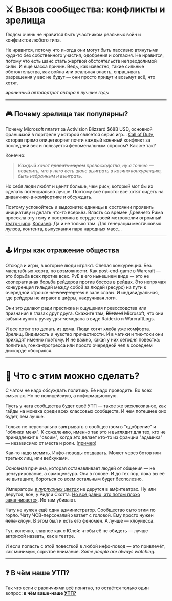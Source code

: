 # ⚔️ Вызов сообщества: конфликты и зрелища

Людям очень не нравится быть участником реальных войн и конфликтов любого типа.

Не нравится, потому что иногда они могут быть пассивно втянутыми куда-то без собственного участия, одобрения и согласия. Не нравится, потому что есть шанс стать жертвой обстоятельств непреодолимой силы. И ещё масса причин. Ведь, как известно, такие сильные обстоятельства, как война или реальная власть, спрашивать разрешения у вас не будут — они просто придут и возьмут всё, что хотят.

*ироничный автопортрет автора в лучшие годы*

---

## 🎮 Почему зрелища так популярны?

Почему Microsoft платит за Activision Blizzard $68B USD, основной франшизой в портфеле у которой является серия игр... [Call of Duty](https://www.activision.com), которая прямо олицетворяет почти каждый военный конфликт за последний век и пользуется феноменальным спросом? Как же так?

Конечно:
> *Каждый хочет ~~править миром~~ превосходства, ну а точнее — поверить, что у него есть шанс выиграть в ~~казино~~ конкуренцию, быть избранным и выиграть.*

Но себя люди любят и ценят больше, чем риск, который мог бы их сделать потенциально лучше. Поэтому всё просто: все хотят сидеть на диванчике-в-комфортике и обсуждать.

Поэтому успокойтесь и выдохните: единицы в состоянии проявить инициативу и делать что-то всерьёз. Власть со времён Древнего Рима просекла эту тему и построила в сердце своей метрополии огромный [театр-цирк](https://ru.wikipedia.org/wiki/Амфитеатр). [Колизей](https://ru.wikipedia.org/wiki/Колизей). Да и не только там. Для генерации местячковых лулзов, контента, выпускания пара народных масс...

---

## 🕹️ Игры как отражение общества

Отсюда и игры, в которые люди играют. Слепая конкуренция. Без масштабных жертв, по возможности. Как post-end-game в Warcraft — это борьба всех против всех. PvE в его нынешнем виде — это не кооперативная борьба рейдеров против боссов в рейдах. Это непрямая конкуренция гильдий между собой за людей (ресурс) на пути к очередной строчке ~~на wowprogress~~ в зале славы. И индивидуальная, где рейдеры не играют в цифры, накручивая логи.

Они это делают ради престижа и ощущения превосходства или признания в глазах друг друга. Скажите там, ~~Blizzard~~ Microsoft, что они забыли купить ручку-для-чемодана в виде Raider.io и WarcraftLogs.

И все хотят это делать из дома. Люди хотят ~~хлеба~~ уже комфорта. Зрелищ. Видимость и чувство причастности. И в чатики и тик-токи они приходят именно поэтому. И не важно, какая у них сегодня повестка: политика, гонка-прогресса или просто очередной чел в соседнем дискорде обосрался.

---

# 🔧 Что с этим можно сделать?

С чатом не надо обсуждать политику. Её надо проводить. Во всех смыслах. Но не полицейскую, а информационную.

Пусть у чата сообщества будет своё УТП — такое же эксклюзивное, как гайды на монаха среди всех классовых сообществ. И чем потешнее оно будет, тем лучше.

Только не персонально заигрывать с сообществом в "одобрение" и "оближи меня". К сожалению, именно так это и выглядит для тех, кто не принадлежит к "своим", когда это делает кто-то из фракции "админка" — независимо от места и роли. ([пример](https://discord.com/channels/217529277489479681/217532087001939969/1201835210375970816))

Как-то надо мемить. Инфо-поводы создавать. Может через ботов или третьих лиц, или вебхуками.

Основная причина, которая останавливает людей от общения — не цензурирование, а самоцензура. Она в голове. И до тех пор, пока вы её не вытащите, бороться со всем остальным будет бесполезно.

Императоры [*в пурпурных цветах*](https://ru.wikipedia.org/wiki/Багряница) не дерутся в амфитеатрах. Ну или дерутся, вон, у Ридли Скотта. [Но всё равно, это потом плохо заканчивается](https://youtu.be/jPxerGBlN-U?t=188). Их там убивают.

Чату не нужен ещё один администратор. Сообщество сыто этим по горло. Чату ЧСВ-персоналий хватает с головой. Ему просто нужен ~~пепа~~-клоун. В этом был и есть его феномен. А лучше — клоунесса.

Тут, конечно, главное как с Юлей: чтобы её не обидеть — лучше актрисой назвать, как в театре.

И если попасть с этой повесткой в любой инфо-повод — это привлечёт, как минимум, скрытое внимание. *Some people are always watching.*

---

## ❓ В чём наше УТП?

Так что если с различиями всё понятно, то остаётся только один вопрос: **в чём ваше-наше [УТП?](https://ru.wikipedia.org/wiki/Уникальное_торговое_предложение)**




